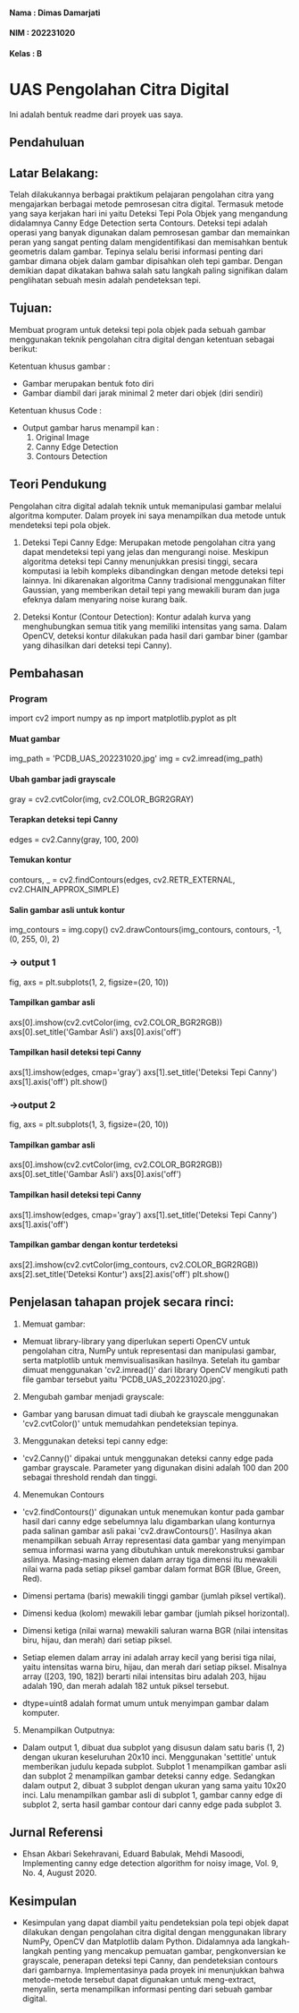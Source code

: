 
#### Nama    : Dimas Damarjati
#### NIM     : 202231020
#### Kelas   : B

#   UAS Pengolahan Citra Digital

Ini adalah bentuk readme dari proyek uas saya.
## Pendahuluan

## Latar Belakang:
   Telah dilakukannya berbagai praktikum pelajaran pengolahan citra yang mengajarkan berbagai metode pemrosesan citra digital. Termasuk metode yang saya kerjakan hari ini yaitu Deteksi Tepi Pola Objek yang mengandung didalamnya Canny Edge Detection serta Contours. Deteksi tepi adalah operasi yang banyak digunakan dalam pemrosesan gambar dan memainkan peran yang sangat penting dalam mengidentifikasi dan memisahkan bentuk geometris dalam gambar. Tepinya selalu berisi informasi penting dari gambar dimana objek dalam gambar dipisahkan oleh tepi gambar. Dengan demikian dapat dikatakan bahwa salah satu langkah paling signifikan dalam penglihatan sebuah mesin adalah pendeteksan tepi.

## Tujuan:
Membuat program untuk deteksi tepi pola objek pada sebuah gambar menggunakan teknik pengolahan citra digital dengan ketentuan sebagai berikut:

Ketentuan khusus gambar :
- Gambar merupakan bentuk foto diri
- Gambar diambil dari jarak minimal 2 meter dari objek (diri sendiri)
 
Ketentuan khusus Code :
- Output gambar harus menampil kan : 
    1. Original Image 
    2. Canny Edge Detection
    3. Contours Detection
## Teori Pendukung

Pengolahan citra digital adalah teknik untuk memanipulasi gambar melalui algoritma komputer. Dalam proyek ini saya menampilkan dua metode untuk mendeteksi tepi pola objek.

1. Deteksi Tepi Canny Edge: Merupakan metode pengolahan citra yang dapat mendeteksi tepi yang jelas dan mengurangi noise. Meskipun algoritma deteksi tepi Canny menunjukkan presisi tinggi, secara komputasi ia lebih kompleks dibandingkan dengan metode deteksi tepi lainnya. Ini dikarenakan algoritma Canny tradisional menggunakan filter Gaussian, yang memberikan detail tepi yang mewakili buram dan juga efeknya dalam menyaring noise kurang baik.

2. Deteksi Kontur (Contour Detection): Kontur adalah kurva yang menghubungkan semua titik yang memiliki intensitas yang sama. Dalam OpenCV, deteksi kontur dilakukan pada hasil dari gambar biner (gambar yang dihasilkan dari deteksi tepi Canny). 
## Pembahasan

### Program

import cv2
import numpy as np
import matplotlib.pyplot as plt

#### Muat gambar
img_path = 'PCDB_UAS_202231020.jpg'
img = cv2.imread(img_path)

#### Ubah gambar jadi grayscale
gray = cv2.cvtColor(img, cv2.COLOR_BGR2GRAY)

#### Terapkan deteksi tepi Canny
edges = cv2.Canny(gray, 100, 200)

#### Temukan kontur
contours, _ = cv2.findContours(edges, cv2.RETR_EXTERNAL, cv2.CHAIN_APPROX_SIMPLE)

#### Salin gambar asli untuk kontur
img_contours = img.copy()
cv2.drawContours(img_contours, contours, -1, (0, 255, 0), 2)

### -> output 1 
fig, axs = plt.subplots(1, 2, figsize=(20, 10))

#### Tampilkan gambar asli
axs[0].imshow(cv2.cvtColor(img, cv2.COLOR_BGR2RGB))
axs[0].set_title('Gambar Asli')
axs[0].axis('off')

#### Tampilkan hasil deteksi tepi Canny
axs[1].imshow(edges, cmap='gray')
axs[1].set_title('Deteksi Tepi Canny')
axs[1].axis('off')
plt.show()

### ->output 2
fig, axs = plt.subplots(1, 3, figsize=(20, 10))

#### Tampilkan gambar asli
axs[0].imshow(cv2.cvtColor(img, cv2.COLOR_BGR2RGB))
axs[0].set_title('Gambar Asli')
axs[0].axis('off')

#### Tampilkan hasil deteksi tepi Canny
axs[1].imshow(edges, cmap='gray')
axs[1].set_title('Deteksi Tepi Canny')
axs[1].axis('off')

#### Tampilkan gambar dengan kontur terdeteksi
axs[2].imshow(cv2.cvtColor(img_contours, cv2.COLOR_BGR2RGB))
axs[2].set_title('Deteksi Kontur')
axs[2].axis('off')
plt.show()


## Penjelasan tahapan projek secara rinci:

1. Memuat gambar:
- Memuat library-library yang diperlukan seperti OpenCV untuk pengolahan citra, NumPy untuk representasi dan manipulasi gambar, serta matplotlib untuk memvisualisasikan hasilnya. Setelah itu gambar dimuat menggunakan 'cv2.imread()' dari library OpenCV mengikuti path file gambar tersebut yaitu 'PCDB_UAS_202231020.jpg'.

2. Mengubah gambar menjadi grayscale:
- Gambar yang barusan dimuat tadi diubah ke grayscale menggunakan 'cv2.cvtColor()' untuk memudahkan pendeteksian tepinya.

3. Menggunakan deteksi tepi canny edge:
- 'cv2.Canny()' dipakai untuk menggunakan deteksi canny edge pada gambar grayscale. Parameter yang digunakan disini adalah 100 dan 200 sebagai threshold rendah dan tinggi.

4. Menemukan Contours
- 'cv2.findContours()' digunakan untuk menemukan kontur pada gambar hasil dari canny edge sebelumnya lalu digambarkan ulang konturnya pada salinan gambar asli pakai 'cv2.drawContours()'. Hasilnya akan  menampilkan sebuah Array representasi data gambar yang menyimpan semua informasi warna yang dibutuhkan untuk merekonstruksi gambar aslinya. Masing-masing elemen dalam array tiga dimensi itu mewakili nilai warna pada setiap piksel gambar dalam format BGR (Blue, Green, Red).

- Dimensi pertama (baris) mewakili tinggi gambar (jumlah piksel vertikal).

- Dimensi kedua (kolom) mewakili lebar gambar (jumlah piksel horizontal).

- Dimensi ketiga (nilai warna) mewakili saluran warna BGR (nilai intensitas biru, hijau, dan merah) dari setiap piksel.

- Setiap elemen dalam array ini adalah array kecil yang berisi tiga nilai, yaitu intensitas warna biru, hijau, dan merah dari setiap piksel. Misalnya array ([203, 190, 182]) berarti nilai intensitas biru adalah 203, hijau adalah 190, dan merah adalah 182 untuk piksel tersebut.

- dtype=uint8 adalah format umum untuk menyimpan gambar dalam komputer.

5. Menampilkan Outputnya:
- Dalam output 1, dibuat dua subplot yang disusun dalam satu baris (1, 2) dengan ukuran keseluruhan 20x10 inci. Menggunakan 'settitle' untuk memberikan judulu kepada subplot. Subplot 1 menampilkan gambar asli dan subplot 2 menampilkan gambar deteksi canny edge. Sedangkan dalam output 2, dibuat 3 subplot dengan ukuran yang sama yaitu 10x20 inci. Lalu menampilkan gambar asli di subplot 1, gambar canny edge di subplot 2, serta hasil gambar contour dari canny edge pada subplot 3.

## Jurnal Referensi

- Ehsan Akbari Sekehravani, Eduard Babulak, Mehdi Masoodi, Implementing canny edge detection algorithm for noisy image, Vol. 9, No. 4, August 2020.


## Kesimpulan

- Kesimpulan yang dapat diambil yaitu pendeteksian pola tepi objek dapat dilakukan dengan pengolahan citra digital dengan menggunakan library NumPy, OpenCV dan Matplotlib dalam Python. Didalamnya ada langkah-langkah penting yang mencakup pemuatan gambar, pengkonversian ke grayscale, penerapan deteksi tepi Canny, dan pendeteksian contours dari gambarnya. Implementasinya pada proyek ini menunjukkan bahwa metode-metode tersebut dapat digunakan untuk meng-extract, menyalin, serta menampilkan informasi penting dari sebuah gambar digital. 